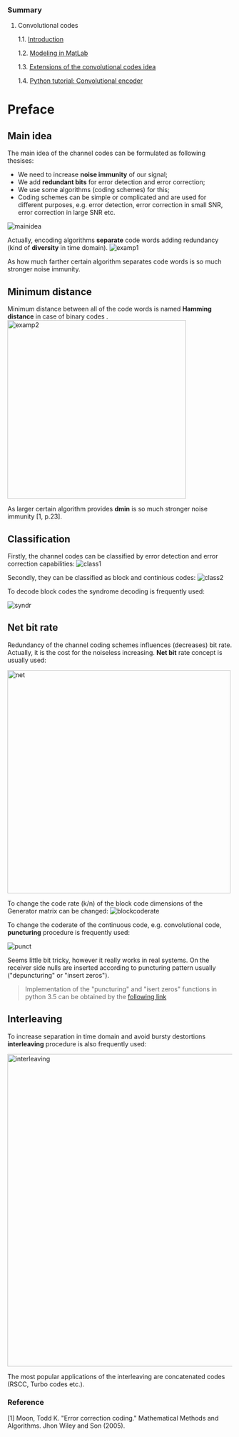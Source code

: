 ### Summary

1. Convolutional codes

    1.1. [Introduction](https://github.com/kirlf/CSP/blob/master/FEC/Convolutional%20codes%20intro.md)

    1.2. [Modeling in MatLab](https://github.com/kirlf/CSP/blob/master/FEC/Convolutional%20codes%20modeling.md)
    
    1.3. [Extensions of the convolutional codes idea](https://github.com/kirlf/CSP/blob/master/FEC/Conv%20codes%20idea%20extensions.md)
    
    1.4. [Python tutorial: Convolutional encoder](https://github.com/kirlf/CSP/blob/master/FEC/Convolutional_encoder.ipynb)

# Preface

## Main idea
The main idea of the channel codes can be formulated as following thesises:
- We need to increase **noise immunity** of our signal;
- We add **redundant bits** for error detection and error correction;
- We use some algorithms (coding schemes) for this;
- Coding schemes can be simple or complicated and are used for different purposes, e.g. error detection, error correction in small SNR, error correction in large SNR  etc.

![mainidea]()

Actually, encoding algorithms **separate** code words adding redundancy (kind of **diversity** in time domain). 
![examp1](https://raw.githubusercontent.com/kirlf/CSP/master/FEC/assets/FECexamp1.png)

As how much farther certain algorithm separates code words is so much stronger noise immunity.

## Minimum distance
Minimum distance between all of the code words is named **Hamming distance** in case of binary codes .
<img src="https://raw.githubusercontent.com/kirlf/CSP/master/FEC/assets/FECexamp2.png" alt="examp2" width="400"/>

As larger certain algorithm provides **dmin**  is so much stronger noise immunity [1, p.23].

## Classification
Firstly, the channel codes can be classified by error detection and error correction capabilities:
![class1](https://raw.githubusercontent.com/kirlf/CSP/master/FEC/assets/harq.png)

Secondly, they can be classified as block and continious codes:
![class2](https://raw.githubusercontent.com/kirlf/CSP/master/FEC/assets/BlockCont.png)

To decode block codes the syndrome decoding is frequently used:

![syndr](https://raw.githubusercontent.com/kirlf/CSP/master/FEC/assets/syndrome.png)

## Net bit rate
Redundancy of the channel coding schemes influences (decreases) bit rate. Actually, it is the cost for the noiseless increasing.
**Net bit** rate concept is usually used:

<img src="https://raw.githubusercontent.com/kirlf/CSP/master/FEC/assets/nebitrate.png" alt="net" width="500"/>

To change the code rate (k/n) of the block code dimensions of the Generator matrix can be changed:
![blockcoderate](https://raw.githubusercontent.com/kirlf/CSP/master/FEC/assets/coderateblock.png)

To change the coderate of the continuous code, e.g. convolutional code, **puncturing** procedure is frequently used:

![punct](https://raw.githubusercontent.com/kirlf/CSP/master/FEC/assets/punct.png)

Seems little bit tricky, however it really works in real systems. On the receiver side nulls are inserted according to puncturing pattern usually ("depuncturing" or "insert zeros").

> Implementation of the "puncturing" and "isert zeros" functions in python 3.5 can be obtained by the [following link](https://github.com/kirlf/CSP/blob/master/FEC/functions/Puncturing-Depuncturing.ipynb)

## Interleaving
To increase separation in time domain and avoid bursty destortions **interleaving** procedure is also frequently used:

<img src="https://raw.githubusercontent.com/kirlf/CSP/master/FEC/assets/interleaving.png" alt="interleaving" width="700"/>

The most popular applications of the interleaving are concatenated codes (RSCC, Turbo codes etc.).

### Reference

[1] Moon, Todd K. "Error correction coding." Mathematical Methods and Algorithms. Jhon Wiley and Son (2005).
